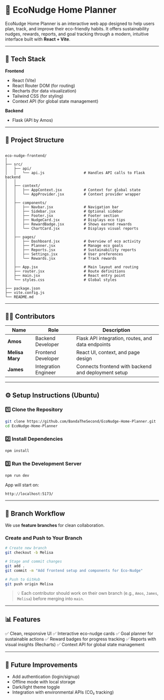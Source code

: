 # 🌿 EcoNudge Home Planner

EcoNudge Home Planner is an interactive web app designed to help users plan, track, and improve their eco-friendly habits. It offers sustainability nudges, rewards, reports, and goal tracking through a modern, intuitive interface built with **React + Vite**.

---

## 🚀 Tech Stack

**Frontend**
- React (Vite)
- React Router DOM (for routing)
- Recharts (for data visualization)
- Tailwind CSS (for styling)
- Context API (for global state management)

**Backend**
- Flask (API by Amos)

---

## 🧩 Project Structure

```

eco-nudge-frontend/
│
├── src/
│   ├── api/
│   │   └── api.js                  # Handles API calls to Flask backend
│   │
│   ├── context/
│   │   ├── AppContext.jsx          # Context for global state
│   │   └── AppProvider.jsx         # Context provider wrapper
│   │
│   ├── components/
│   │   ├── Navbar.jsx              # Navigation bar
│   │   ├── Sidebar.jsx             # Optional sidebar
│   │   ├── Footer.jsx              # Footer section
│   │   ├── NudgeCard.jsx           # Displays eco tips
│   │   ├── RewardBadge.jsx         # Shows earned rewards
│   │   └── ChartCard.jsx           # Displays visual reports
│   │
│   ├── pages/
│   │   ├── Dashboard.jsx           # Overview of eco activity
│   │   ├── Planner.jsx             # Manage eco goals
│   │   ├── Reports.jsx             # Sustainability reports
│   │   ├── Settings.jsx            # User preferences
│   │   └── Rewards.jsx             # Track rewards
│   │
│   ├── App.jsx                     # Main layout and routing
│   ├── router.jsx                  # Route definitions
│   ├── main.jsx                    # React entry point
│   └── styles.css                  # Global styles
│
├── package.json
├── vite.config.js
└── README.md

````

---

## 👩‍💻 Contributors

| Name | Role | Description |
|------|------|--------------|
| **Amos** | Backend Developer | Flask API integration, routes, and data endpoints |
| **Melisa Mary** | Frontend Developer | React UI, context, and page design |
| **James** | Integration Engineer | Connects frontend with backend and deployment setup |

---

## ⚙️ Setup Instructions (Ubuntu)

### 1️⃣ Clone the Repository
```bash
git clone https://github.com/BandaTheSecond/EcoNudge-Home-Planner.git
cd EcoNudge-Home-Planner
````

### 2️⃣ Install Dependencies

```bash
npm install
```

### 3️⃣ Run the Development Server

```bash
npm run dev
```

App will start on:

```
http://localhost:5173/
```

---

## 🌿 Branch Workflow

We use **feature branches** for clean collaboration.

### Create and Push to Your Branch

```bash
# Create new branch
git checkout -b Melisa

# Stage and commit changes
git add .
git commit -m "Add frontend setup and components for Eco-Nudge"

# Push to GitHub
git push origin Melisa
```

> 💡 Each contributor should work on their own branch (e.g., `Amos`, `James`, `Melisa`) before merging into `main`.

---

## 📊 Features

✅ Clean, responsive UI
✅ Interactive eco-nudge cards
✅ Goal planner for sustainable actions
✅ Reward badges for progress tracking
✅ Reports with visual insights (Recharts)
✅ Context API for global state management

---

## 🧠 Future Improvements

* Add authentication (login/signup)
* Offline mode with local storage
* Dark/light theme toggle
* Integration with environmental APIs (CO₂ tracking)

